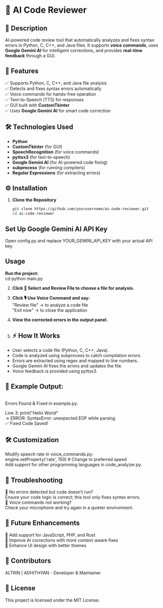 # 🚀 AI Code Reviewer

## 📌 Description  
AI-powered code review tool that automatically analyzes and fixes syntax errors in Python, C, C++, and Java files. It supports **voice commands**, uses **Google Gemini AI** for intelligent corrections, and provides **real-time feedback** through a GUI.  

## 🌟 Features  
✅ Supports Python, C, C++, and Java file analysis  
✅ Detects and fixes syntax errors automatically  
✅ Voice commands for hands-free operation  
✅ Text-to-Speech (TTS) for responses  
✅ GUI built with **CustomTkinter**  
✅ Uses **Google Gemini AI** for smart code correction  

## 🛠️ Technologies Used  
- **Python**  
- **CustomTkinter** (for GUI)  
- **SpeechRecognition** (for voice commands)  
- **pyttsx3** (for text-to-speech)  
- **Google Gemini AI** (for AI-powered code fixing)  
- **subprocess** (for running compilers)  
- **Regular Expressions** (for extracting errors)  

## ⚙️ Installation  
1. **Clone the Repository**  
   ```sh
   git clone https://github.com/yourusername/ai-code-reviewer.git
   cd ai-code-reviewer
   ```
   

## Set Up Google Gemini AI API Key
Open config.py and replace YOUR_GEMINI_API_KEY with your actual API key.

## Usage
   **Run the project:** <br>
         cd python main.py

2. **Click 📂 Select and Review File to choose a file for analysis.**
3. **Click 🎙️ Use Voice Command and say:** <br>
      "Review file" → to analyze a code file<br>
      "Exit now" → to close the application

4. **View the corrected errors in the output panel.**

5. ## ⚡ How It Works

* User selects a code file (Python, C, C++, Java).<br>
* Code is analyzed using subprocess to catch compilation errors.<br>
* Errors are extracted using regex and mapped to line numbers.<br>
* Google Gemini AI fixes the errors and updates the file.<br>
* Voice feedback is provided using pyttsx3.<br>

## 📌 Example Output:
<br>
Errors Found & Fixed in example.py:

Line 3: print("Hello World"<br>
  → ERROR: SyntaxError: unexpected EOF while parsing<br>
✅ Fixed Code Saved!<br>

## 🛠️ Customization
Modify speech rate in voice_commands.py:<br>
engine.setProperty('rate', 150)  # Change to preferred speed<br>
Add support for other programming languages in code_analyzer.py.<br>

## 🔧 Troubleshooting
🔹 No errors detected but code doesn’t run?
<br>
Ensure your code logic is correct; this tool only fixes syntax errors.<br>
🔹 Voice commands not working?<br>
Check your microphone and try again in a quieter environment.<br>

## 🚀 Future Enhancements
🔹 Add support for JavaScript, PHP, and Rust<br>
🔹 Improve AI corrections with more context-aware fixes<br>
🔹 Enhance UI design with better themes<br>

## 👥 Contributors
ALTRIN | ADHITHYAN - Developer & Maintainer

## 📜 License
This project is licensed under the MIT License.
